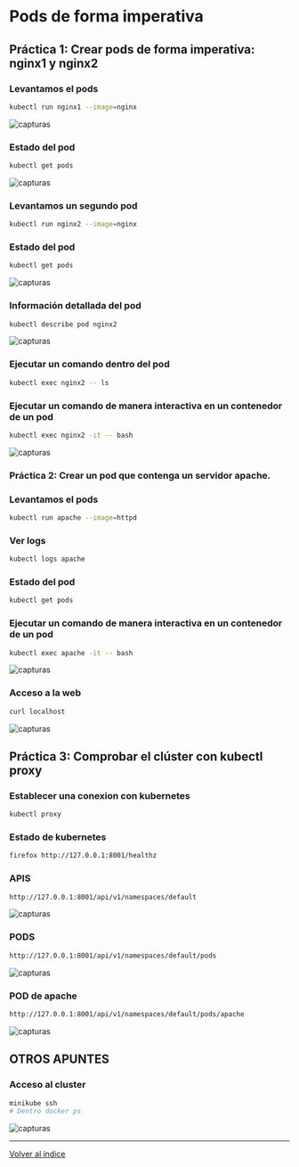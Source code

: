 # Pods de forma imperativa

## Práctica 1:  Crear pods de forma imperativa: nginx1 y nginx2

### Levantamos el pods
```bash
kubectl run nginx1 --image=nginx
```

![capturas](../../imagenes/crearpods.jpg)

### Estado del pod
```bash
kubectl get pods
```
![capturas](../../imagenes/estadoPods.jpg)

### Levantamos un segundo pod
```bash
kubectl run nginx2 --image=nginx
```

### Estado del pod
```bash
kubectl get pods
```

![capturas](../../imagenes/otroPod.jpg)

### Información detallada del pod
```bash
kubectl describe pod nginx2
```

![capturas](../../imagenes/detallada.jpg)

### Ejecutar un comando dentro del pod

```bash
kubectl exec nginx2 -- ls
```
### Ejecutar un comando de manera interactiva en un contenedor de un pod

```bash
kubectl exec nginx2 -it -- bash
```

![capturas](../../imagenes/dentrodelcontenedor.png)

### Práctica 2:  Crear un pod que contenga un servidor apache.

### Levantamos el pods

```bash
kubectl run apache --image=httpd
```

### Ver logs

```bash
kubectl logs apache
```

### Estado del pod
```bash
kubectl get pods
```

### Ejecutar un comando de manera interactiva en un contenedor de un pod

```bash
kubectl exec apache -it -- bash
```

![capturas](../../imagenes/accesoapache.png)

### Acceso a la web

```bash
curl localhost
```

![capturas](../../imagenes/accesoweb.png)


## Práctica 3:  Comprobar el clúster con kubectl proxy

### Establecer una conexion con kubernetes

```bash
kubectl proxy
```

### Estado de kubernetes

```bash
firefox http://127.0.0.1:8001/healthz
```

### APIS

```bash
http://127.0.0.1:8001/api/v1/namespaces/default
```

![capturas](../../imagenes/apis.jpg)

### PODS

```bash
http://127.0.0.1:8001/api/v1/namespaces/default/pods
```

![capturas](../../imagenes/apis.jpg)

### POD de apache

```bash
http://127.0.0.1:8001/api/v1/namespaces/default/pods/apache
```

![capturas](../../imagenes/apachePod.jpg)

## OTROS APUNTES

### Acceso al cluster

```bash
minikube ssh
# Dentro docker ps
```

![capturas](../../imagenes/contenedoresCLuster.jpg)

__________________________________________________

[Volver al índice](../../../../README.md)